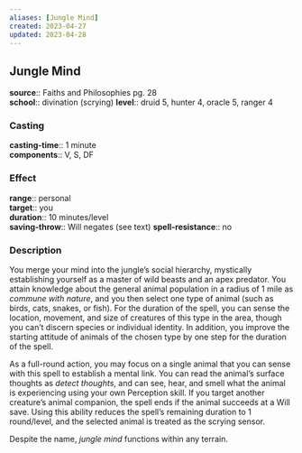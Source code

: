 ```yaml
---
aliases: [Jungle Mind]
created: 2023-04-27
updated: 2023-04-28
---
```


## Jungle Mind

**source**:: Faiths and Philosophies pg. 28  
**school**:: divination (scrying)
**level**:: druid 5, hunter 4, oracle 5, ranger 4

### Casting

**casting-time**:: 1 minute  
**components**:: V, S, DF

### Effect

**range**:: personal  
**target**:: you  
**duration**:: 10 minutes/level  
**saving-throw**:: Will negates (see text)
**spell-resistance**:: no

### Description

You merge your mind into the jungle’s social hierarchy, mystically establishing yourself as a master of wild beasts and an apex predator. You attain knowledge about the general animal population in a radius of 1 mile as *commune with nature*, and you then select one type of animal (such as birds, cats, snakes, or fish). For the duration of the spell, you can sense the location, movement, and size of creatures of this type in the area, though you can’t discern species or individual identity. In addition, you improve the starting attitude of animals of the chosen type by one step for the duration of the spell.  
  
As a full-round action, you may focus on a single animal that you can sense with this spell to establish a mental link. You can read the animal’s surface thoughts as *detect thoughts*, and can see, hear, and smell what the animal is experiencing using your own Perception skill. If you target another creature’s animal companion, the spell ends if the animal succeeds at a Will save. Using this ability reduces the spell’s remaining duration to 1 round/level, and the selected animal is treated as the scrying sensor.  
  
Despite the name, *jungle mind* functions within any terrain.
